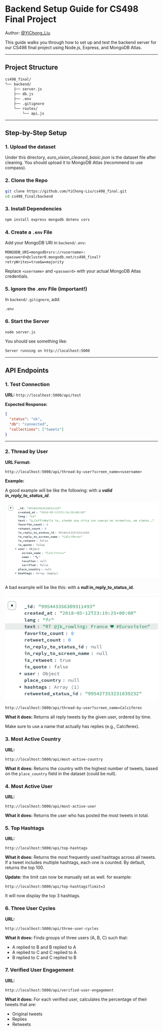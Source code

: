 # Backend Setup Guide for CS498 Final Project

Author: [@YiChong_Liu](https://github.com/YiChong-Liu)

This guide walks you through how to set up and test the backend server for our CS498 final project using Node.js, Express, and MongoDB Atlas.

------

## Project Structure

```
cs498_final/
└── backend/
    ├── server.js
    ├── db.js
    ├── .env
    ├── .gitignore
    └── routes/
        └── api.js
```

------

## Step-by-Step Setup

### 1. Upload the dataset

Under this directory, *euro_vision_cleaned_basic.json* is the dataset file after cleaning. You should upload it to MongoDB Atlas (recommend to use compass).

### 2. Clone the Repo

```bash
git clone https://github.com/YiChong-Liu/cs498_final.git
cd cs498_final/backend
```

### 3. Install Dependencies

```bash
npm install express mongodb dotenv cors
```

### 4. Create a `.env` File

Add your MongoDB URI in `backend/.env`:

```
MONGODB_URI=mongodb+srv://<username>:<password>@cluster0.mongodb.net/cs498_final?retryWrites=true&w=majority
```

Replace `<username>` and `<password>` with your actual MongoDB Atlas credentials.

### 5. Ignore the .env File (important!)

In `backend/.gitignore`, add:

```
.env
```

### 6. Start the Server

```bash
node server.js
```

You should see something like:

```
Server running on http://localhost:5000
```

------

## API Endpoints

### 1. Test Connection

**URL:** `http://localhost:5000/api/test`

**Expected Response:**

```json
{
  "status": "ok",
  "db": "connected",
  "collections": ["tweets"]
}
```

------

### 2. Thread by User

**URL Format:**

```
http://localhost:5000/api/thread-by-user?screen_name=<username>
```

**Example:**

A good example will be like the following: with a ***valid*** ***in_reply_to_status_id***.

![an example](img/example.jpg)

A bad example will be like this: with a **null in_reply_to_status_id.**

![example 2](img/example2.jpg)

```
http://localhost:5000/api/thread-by-user?screen_name=Calciferex
```





**What it does:** Returns all reply tweets by the given user, ordered by time.

Make sure to use a name that actually has replies (e.g., Calciferex).



### 3. Most Active Country

**URL:**

```
http://localhost:5000/api/most-active-country
```

**What it does:** Returns the country with the highest number of tweets, based on the `place_country` field in the dataset (could be null).



### 4. Most Active User

**URL:**

```
http://localhost:5000/api/most-active-user
```

**What it does:** Returns the user who has posted the most tweets in total.



###  5. Top Hashtags

**URL:**

```
http://localhost:5000/api/top-hashtags
```

**What it does:** Returns the most frequently used hashtags across all tweets. If a tweet includes multiple hashtags, each one is counted. By default, returns the top 100.



**Update:** the limit can now be manually set as well. for example:

```
http://localhost:5000/api/top-hashtags?limit=3
```

It will now display the top 3 hashtags.



### 6. Three User Cycles

**URL:**

```
http://localhost:5000/api/three-user-cycles
```

**What it does:** Finds groups of three users (A, B, C) such that:

- A replied to B and B replied to A
- A replied to C and C replied to A
- B replied to C and C replied to B

### 7. Verified User Engagement

**URL:**

```
http://localhost:5000/api/verified-user-engagement
```

**What it does:** For each verified user, calculates the percentage of their tweets that are:

- Original tweets
- Replies
- Retweets